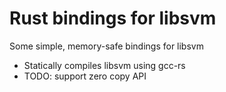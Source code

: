 # Rust bindings for libsvm
Some simple, memory-safe bindings for libsvm

- Statically compiles libsvm using gcc-rs
- TODO: support zero copy API
